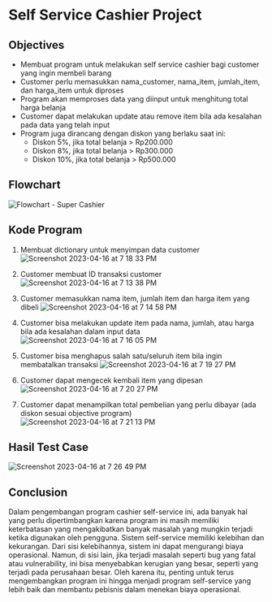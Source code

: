 # Self Service Cashier Project

## Objectives
- Membuat program untuk melakukan self service cashier bagi customer yang ingin membeli barang
- Customer perlu memasukkan nama_customer, nama_item, jumlah_item, dan harga_item untuk diproses
- Program akan memproses data yang diinput untuk menghitung total harga belanja
- Customer dapat melakukan update atau remove item bila ada kesalahan pada data yang telah input
- Program juga dirancang dengan diskon yang berlaku saat ini:
  - Diskon 5%, jika total belanja > Rp200.000
  - Diskon 8%, jika total belanja > Rp300.000
  - Diskon 10%, jika total belanja > Rp500.000


## Flowchart
![Flowchart - Super Cashier](https://user-images.githubusercontent.com/75265653/232308776-435a5192-3060-485b-a06c-83b3cc2b17f3.jpeg)


## Kode Program
1. Membuat dictionary untuk menyimpan data customer
![Screenshot 2023-04-16 at 7 18 33 PM](https://user-images.githubusercontent.com/75265653/232309472-82e62d66-90b9-4293-8b73-459a8cc4f43f.png)

2. Customer membuat ID transaksi customer
![Screenshot 2023-04-16 at 7 13 38 PM](https://user-images.githubusercontent.com/75265653/232309125-984222bd-95d4-40e8-9a75-44fe73df65e1.png)

2. Customer memasukkan nama item, jumlah item dan harga item yang dibeli
![Screenshot 2023-04-16 at 7 14 58 PM](https://user-images.githubusercontent.com/75265653/232309180-6e67ff70-2bd0-406b-8da1-ff892d1d222f.png)

3. Customer bisa melakukan update item pada nama, jumlah, atau harga bila ada kesalahan dalam input data
![Screenshot 2023-04-16 at 7 16 05 PM](https://user-images.githubusercontent.com/75265653/232309277-97d4f367-76ee-47f5-82f1-5cc178ac9554.png)

4. Customer bisa menghapus salah satu/seluruh item bila ingin membatalkan transaksi
![Screenshot 2023-04-16 at 7 19 27 PM](https://user-images.githubusercontent.com/75265653/232309504-ac21325f-6499-4868-987b-e6e4024b78e5.png)

5. Customer dapat mengecek kembali item yang dipesan
![Screenshot 2023-04-16 at 7 20 27 PM](https://user-images.githubusercontent.com/75265653/232309547-22b074cc-d8c5-4840-8b95-9c8ef7d27f0b.png)

6. Customer dapat menampilkan total pembelian yang perlu dibayar (ada diskon sesuai objective program)
![Screenshot 2023-04-16 at 7 21 13 PM](https://user-images.githubusercontent.com/75265653/232309591-87c6f7b3-9372-4ac2-b652-5097cc0c0194.png)

## Hasil Test Case
![Screenshot 2023-04-16 at 7 26 49 PM](https://user-images.githubusercontent.com/75265653/232309889-1f6aaec5-883a-4b61-afbd-31e9f77ab471.png)



## Conclusion
Dalam pengembangan program cashier self-service ini, ada banyak hal yang perlu dipertimbangkan karena program ini masih memiliki keterbatasan yang mengakibatkan banyak masalah yang mungkin terjadi ketika digunakan oleh pengguna. Sistem self-service memiliki kelebihan dan kekurangan. Dari sisi kelebihannya, sistem ini dapat mengurangi biaya operasional. Namun, di sisi lain, jika terjadi masalah seperti bug yang fatal atau vulnerability, ini bisa menyebabkan kerugian yang besar, seperti yang terjadi pada perusahaan besar. Oleh karena itu, penting untuk terus mengembangkan program ini hingga menjadi program self-service yang lebih baik dan membantu pebisnis dalam menekan biaya operasional.
